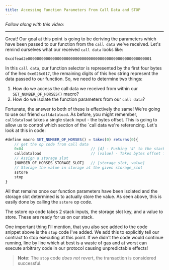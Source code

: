 ```yaml
---
title: Accessing Function Parameters From Call Data and STOP
---
```


_Follow along with this video:_

---

Great!  Our goal at this point is going to be deriving the parameters which have been passed to our function from the `call data` we've received.  Let's remind ourselves what our received `call data` looks like:

```
0xcdfead2e0000000000000000000000000000000000000000000000000000001
```

In this `call data`, our function selector is represented by the first four bytes of the hex `0xe026c017`, the remaining digits of this hex string represent the data passed to our function. So, we need to determine two things:

1. How do we access the call data we received from within our `SET_NUMBER_OF_HORSES()` macro?
2. How do we isolate the function parameters from our `call data`?

Fortunate, the answer to both of these is effectively the same! We're going to use our friend `calldataload`. As before, you might remember, `calldataload` takes a single stack input - the bytes offset. This is going to allow us to control which section of the `call data we're referencing. Let's look at this in code:

```js
#define macro SET_NUMBER_OF_HORSES() = takes(0) returns(0){
    // get the op code from call data
    0x04                              // [4] - Pushing '4' to the stack to be used as our bytes offset
    calldataload                      // [value] - Takes bytes offset from the stack, adds calldata offset by bytes offset to the stack
    // Assign a storage slot
    [NUMBER_OF_HORSES_STORAGE_SLOT]   // [storage_slot, value]
    // Storage the value in storage at the given storage_slot
    sstore
    stop
}
```

All that remains once our function parameters have been isolated and the storage slot determined is to actually store the value. As seen above, this is easily done by calling the `sstore` op code.

<sstore img>

The sstore op code takes 2 stack inputs, the storage slot key, and a value to store. These are ready for us on our stack.  

One important thing I'll mention, that you also see added to the code snippet above is the `stop` code I've added. We add this to explicitly tell our contract to stop executing at this point. If we didn't the code would continue running, line by line which at best is a waste of gas and at worst can execute arbitrary code in our protocol causing unpredictable effects!

>**Note:** The `stop` code *does not* revert, the transaction is considered successful.